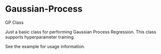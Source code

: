 # Gaussian-Process
GP Class

Just a basic class for performing Gaussian Process Regression. This class supports hyperparameter training.

See the example for usage information.
